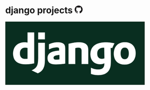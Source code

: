 # django projects <img src="./img/GitHub-Mark-120px-plus.png?raw=true" height="25">
<img src="./img/django_logo.png?raw=true" height="200">
